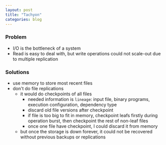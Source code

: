 ```yaml
---
layout: post
title: "Tachyon"
categories: blog
---
```


### Problem
* I/O is the bottleneck of a system
* Read is easy to deal with, but write operations could not scale-out due to multiple replication

### Solutions
* use memory to store most recent files
* don't do file replications
    * it would do checkpoints of all files
        * needed information is `lineage`: input file, binary programs, execution configuration, dependency type
        * discard old file versions after checkpoint
        * if file is too big to fit in memory, checkpoint leafs firstly during operation burst, then checkpoint the rest of non-leaf files
        * once one file have checkpoint, I could discard it from memory
    * but once the storage is down forever, it could not be recovered without previous backups or replications
